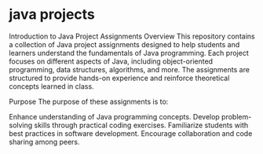# java projects
Introduction to Java Project Assignments
Overview
This repository contains a collection of Java project assignments designed to help students and learners understand the fundamentals of Java programming. Each project focuses on different aspects of Java, including object-oriented programming, data structures, algorithms, and more. The assignments are structured to provide hands-on experience and reinforce theoretical concepts learned in class.

Purpose
The purpose of these assignments is to:

Enhance understanding of Java programming concepts.
Develop problem-solving skills through practical coding exercises.
Familiarize students with best practices in software development.
Encourage collaboration and code sharing among peers.
